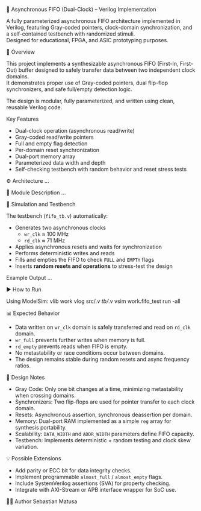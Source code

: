 


🧠 Asynchronous FIFO (Dual-Clock) – Verilog Implementation

A fully parameterized asynchronous FIFO architecture implemented in Verilog, featuring Gray-coded pointers, clock-domain synchronization, and a self-contained testbench with randomized stimuli.  
Designed for educational, FPGA, and ASIC prototyping purposes.


📘 Overview

This project implements a synthesizable asynchronous FIFO (First-In, First-Out) buffer designed to safely transfer data between two independent clock domains.  
It demonstrates proper use of Gray-coded pointers, dual flip-flop synchronizers, and safe full/empty detection logic.

The design is modular, fully parameterized, and written using clean, reusable Verilog code.

Key Features
- Dual-clock operation (asynchronous read/write)
- Gray-coded read/write pointers
- Full and empty flag detection
- Per-domain reset synchronization
- Dual-port memory array
- Parameterized data width and depth
- Self-checking testbench with random behavior and reset stress tests


⚙️ Architecture
...


🧩 Module Description
...


🧪 Simulation and Testbench

The testbench (`fifo_tb.v`) automatically:
- Generates two asynchronous clocks  
  - `wr_clk` ≈ 100 MHz  
  - `rd_clk` ≈ 71 MHz  
- Applies asynchronous resets and waits for synchronization  
- Performs deterministic writes and reads  
- Fills and empties the FIFO to check `FULL` and `EMPTY` flags  
- Inserts **random resets and operations** to stress-test the design  

Example Output
...


▶️ How to Run

Using ModelSim:
vlib work
vlog src/*.v tb/*.v
vsim work.fifo_test
run -all


📊 Expected Behavior

- Data written on `wr_clk` domain is safely transferred and read on `rd_clk` domain.
- `wr_full` prevents further writes when memory is full.
- `rd_empty` prevents reads when FIFO is empty.
- No metastability or race conditions occur between domains.
- The design remains stable during random resets and async frequency ratios.

🧠 Design Notes

- Gray Code: Only one bit changes at a time, minimizing metastability when crossing domains.
- Synchronizers: Two flip-flops are used for pointer transfer to each clock domain.
- Resets: Asynchronous assertion, synchronous deassertion per domain.
- Memory: Dual-port RAM implemented as a simple `reg` array for synthesis portability.
- Scalability: `DATA_WIDTH` and `ADDR_WIDTH` parameters define FIFO capacity.
- Testbench: Implements deterministic + random testing and clock skew variation.

💡 Possible Extensions

- Add parity or ECC bit for data integrity checks.
- Implement programmable `almost_full` / `almost_empty` flags.
- Include SystemVerilog assertions (SVA) for property checking.
- Integrate with AXI-Stream or APB interface wrapper for SoC use.

🧑‍💻 Author
Sebastian Matusa


